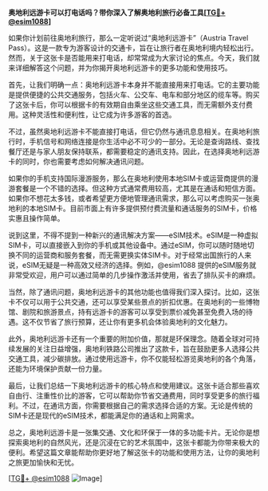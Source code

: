 **奥地利远游卡可以打电话吗？带你深入了解奥地利旅行必备工具[[TG💪+ @esim1088](https://t.me/s/esim1088)]**

如果你计划前往奥地利旅行，那么一定听说过“奥地利远游卡”（Austria Travel Pass）。这是一款专为游客设计的交通卡，旨在让旅行者在奥地利境内轻松出行。然而，关于这张卡是否能用来打电话，却常常成为大家讨论的焦点。今天，我们就来详细解答这个问题，并为你揭开奥地利远游卡的更多功能和使用技巧。

首先，让我们明确一点：奥地利远游卡本身并不能直接用来打电话。它的主要功能是提供便捷的公共交通服务，包括火车、公交车、电车和部分地区的缆车等。购买了这张卡后，你可以根据卡的有效期自由乘坐这些交通工具，而无需额外支付费用。这种灵活性和便利性，让它成为许多游客的首选。

不过，虽然奥地利远游卡不能直接打电话，但它仍然与通讯息息相关。在奥地利旅行时，手机信号和网络连接是你生活中必不可少的一部分。无论是查询路线、查找餐厅还是与家人朋友保持联系，都需要稳定的通讯支持。因此，在选择奥地利远游卡的同时，你也需要考虑如何解决通讯问题。

如果你的手机支持国际漫游服务，那么在奥地利使用本地SIM卡或运营商提供的漫游套餐是一个不错的选择。但这种方式通常费用较高，尤其是在通话和短信方面。如果你不想花太多钱，或者希望更方便地管理通讯需求，那么可以考虑购买一张奥地利的本地SIM卡。目前市面上有许多提供预付费流量和通话服务的SIM卡，价格实惠且操作简单。

说到这里，不得不提到一种新兴的通讯解决方案——eSIM技术。eSIM是一种虚拟SIM卡，可以直接嵌入到你的手机或其他设备中。通过eSIM，你可以随时随地切换不同的运营商和服务套餐，而无需更换实体SIM卡。对于经常出国旅行的人来说，eSIM无疑是一种高效又经济的选择。例如，@esim1088 提供的eSIM服务就非常受欢迎，用户可以通过简单的几步操作激活并使用，省去了排队买卡的麻烦。

当然，除了通讯问题，奥地利远游卡的其他功能也值得我们深入探讨。比如，这张卡不仅可以用于公共交通，还可以享受某些景点的折扣优惠。在奥地利的一些博物馆、剧院和旅游景点，持有远游卡的游客可以享受到票价减免甚至免费入场的待遇。这不仅节省了旅行预算，还让你有更多机会体验奥地利的文化魅力。

此外，奥地利远游卡还有一个重要的附加价值，那就是环保理念。随着全球对可持续发展的关注日益增强，奥地利铁路公司推出了这款卡，旨在鼓励更多人选择公共交通工具，减少碳排放。通过使用远游卡，你不仅能轻松游览奥地利的各个角落，还能为环境保护贡献一份力量。

最后，让我们总结一下奥地利远游卡的核心特点和使用建议。这张卡适合那些喜欢自由行、注重性价比的游客，它可以帮助你节省交通费用，同时享受更多的旅行福利。不过，在通讯方面，你需要根据自己的需求选择合适的方案。无论是传统的SIM卡还是现代的eSIM技术，都能满足你的通话和上网需求。

总之，奥地利远游卡是一张集交通、文化和环保于一体的多功能卡片。无论你是想探索奥地利的自然风光，还是沉浸在它的艺术氛围中，这张卡都能为你带来极大的便利。希望这篇文章能帮助你更好地了解这张卡的功能和使用方法，让你的奥地利之旅更加愉快和无忧。

[[TG💪+ @esim1088](https://t.me/s/esim1088) ![Image](https://i.postimg.cc/4NQfJmqS/Snipaste-2025-05-13-00-14-12.png)]